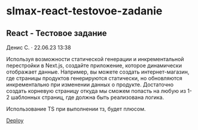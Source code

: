 # slmax-react-testovoe-zadanie
## React - Тестовое задание
Денис С. · 22.06.23 13:38

Используя возможности статической генерации и инкрементальной перестройки в Next.js, создайте приложение, которое динамически отображает данные.
Например, вы можете создать интернет-магазин, где страницы продуктов генерируются статически, но обновляются инкрементально при изменении данных о продукте.
Достаточно создать корневую страницу откуда мы сможем попасть на любую из 1-2 шаблонных страниц, где должна быть реализована логика.

Использование TS при выполнении тз, будет плюсом.


[Deploy](https://react-testovoe-zadanie.vercel.app/books)
 
